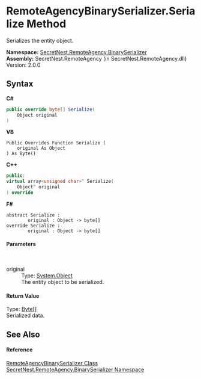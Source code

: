 # RemoteAgencyBinarySerializer.Serialize Method 
 

Serializes the entity object.

**Namespace:**&nbsp;<a href="N_SecretNest_RemoteAgency_BinarySerializer">SecretNest.RemoteAgency.BinarySerializer</a><br />**Assembly:**&nbsp;SecretNest.RemoteAgency (in SecretNest.RemoteAgency.dll) Version: 2.0.0

## Syntax

**C#**<br />
``` C#
public override byte[] Serialize(
	Object original
)
```

**VB**<br />
``` VB
Public Overrides Function Serialize ( 
	original As Object
) As Byte()
```

**C++**<br />
``` C++
public:
virtual array<unsigned char>^ Serialize(
	Object^ original
) override
```

**F#**<br />
``` F#
abstract Serialize : 
        original : Object -> byte[] 
override Serialize : 
        original : Object -> byte[] 
```


#### Parameters
&nbsp;<dl><dt>original</dt><dd>Type: <a href="https://docs.microsoft.com/dotnet/api/system.object" target="_blank">System.Object</a><br />The entity object to be serialized.</dd></dl>

#### Return Value
Type: <a href="https://docs.microsoft.com/dotnet/api/system.byte" target="_blank">Byte</a>[]<br />Serialized data.

## See Also


#### Reference
<a href="T_SecretNest_RemoteAgency_BinarySerializer_RemoteAgencyBinarySerializer">RemoteAgencyBinarySerializer Class</a><br /><a href="N_SecretNest_RemoteAgency_BinarySerializer">SecretNest.RemoteAgency.BinarySerializer Namespace</a><br />